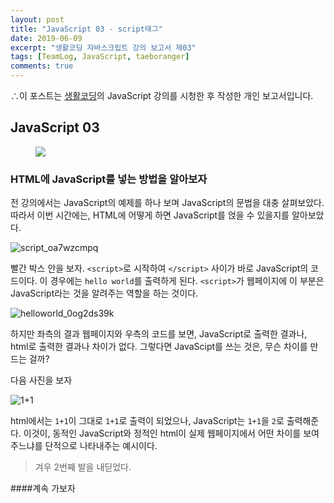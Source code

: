 ```yaml
---
layout: post
title: "JavaScript 03 - script태그"
date: 2019-06-09
excerpt: "생활코딩 자바스크립트 강의 보고서 제03"
tags: [TeamLog, JavaScript, taeboranger]
comments: true
---
```


∴이 포스트는 [생활코딩](https://www.youtube.com/playlist?list=PLuHgQVnccGMBB348PWRN0fREzYcYgFybf)의 JavaScript 강의를 시청한 후 작성한 개인 보고서입니다.

## JavaScript 03

<figure class="half">
    <a href="https://www.lform.com/_assets/packages/wp/assets/uploaded/2017/08/lform_javascript_blog_header_image-1600x1080.jpg"><img src="https://www.lform.com/_assets/packages/wp/assets/uploaded/2017/08/lform_javascript_blog_header_image-1600x1080.jpg"></a>
</figure>

### HTML에 JavaScript를 넣는 방법을 알아보자

전 강의에서는 JavaScript의 예제를 하나 보며 JavaScript의 문법을 대충 살펴보았다.
따라서 이번 시간에는, HTML에 어떻게 하면 JavaScript를 얹을 수 있을지를 알아보았다.


![script_oa7wzcmpq](https://user-images.githubusercontent.com/51315771/59149965-66067d80-8a57-11e9-8a10-4a0de6df04be.JPG)


빨간 박스 안을 보자. `<script>`로 시작하여 `</script>` 사이가 바로 JavaScript의 코드이다.
이 경우에는 `hello world`를 출력하게 된다. `<script>`가 웹페이지에 이 부분은 JavaScript라는 것을 알려주는 역할을 하는 것이다.

![helloworld_0og2ds39k](https://user-images.githubusercontent.com/51315771/59149968-73236c80-8a57-11e9-855d-b69d973f1c25.JPG)

하지만 좌측의 결과 웹페이지와 우측의 코드를 보면, JavaScript로 출력한 결과나, html로 출력한 결과나 차이가 없다. 그렇다면 JavaScipt를 쓰는 것은, 무슨 차이를 만드는 걸까?

다음 사진을 보자

![1+1](https://user-images.githubusercontent.com/51315771/59149975-83d3e280-8a57-11e9-9719-93755fc3da8d.JPG)

html에서는 `1+1`이 그대로 `1+1`로 출력이 되었으나, JavaScript는 `1+1`을 `2`로 출력해준다. 이것이, 동적인 JavaScript와 정적인 html이 실제 웹페이지에서 어떤 차이를 보여주느냐를 단적으로 나타내주는 예시이다.

>겨우 2번째 발을 내딛었다.

####계속 가보자
